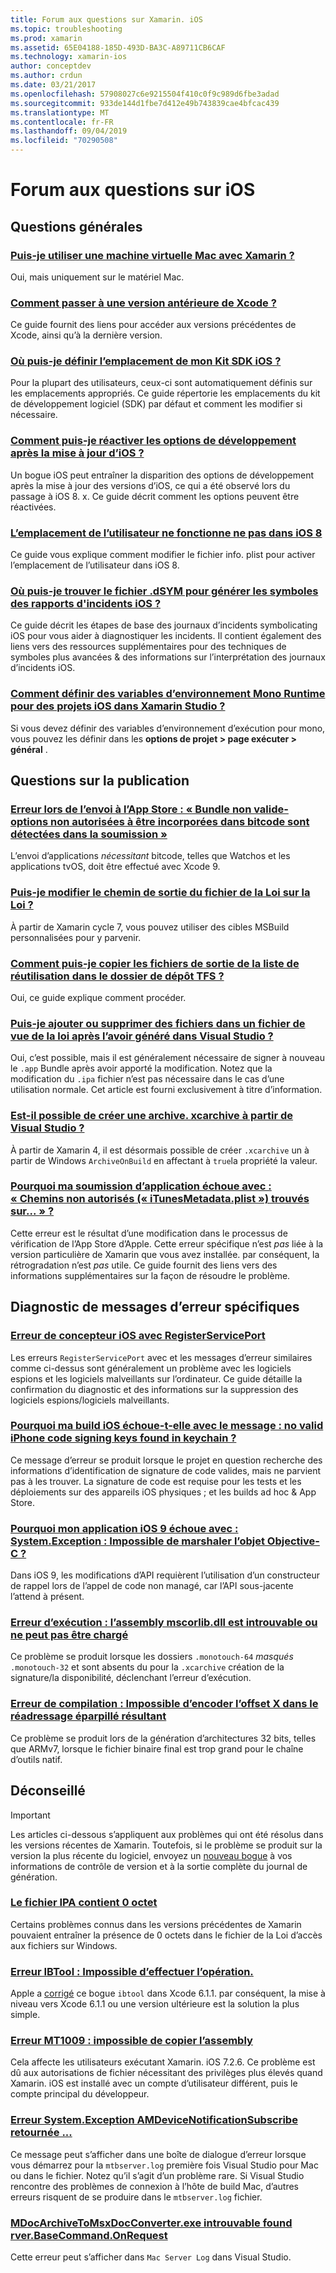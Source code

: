 ```yaml
---
title: Forum aux questions sur Xamarin. iOS
ms.topic: troubleshooting
ms.prod: xamarin
ms.assetid: 65E04188-185D-493D-BA3C-A89711CB6CAF
ms.technology: xamarin-ios
author: conceptdev
ms.author: crdun
ms.date: 03/21/2017
ms.openlocfilehash: 57908027c6e9215504f410c0f9c989d6fbe3adad
ms.sourcegitcommit: 933de144d1fbe7d412e49b743839cae4bfcac439
ms.translationtype: MT
ms.contentlocale: fr-FR
ms.lasthandoff: 09/04/2019
ms.locfileid: "70290508"
---
```

# <a name="ios-frequently-asked-questions"></a>Forum aux questions sur iOS

## <a name="general-questions"></a>Questions générales

### <a name="can-i-use-a-mac-vm-with-xamarinmac-vmmd"></a>[Puis-je utiliser une machine virtuelle Mac avec Xamarin ?](mac-vm.md)
Oui, mais uniquement sur le matériel Mac.

### <a name="how-can-i-downgrade-xcodedowngrade-xcodemd"></a>[Comment passer à une version antérieure de Xcode ?](downgrade-xcode.md)
Ce guide fournit des liens pour accéder aux versions précédentes de Xcode, ainsi qu’à la dernière version.

### <a name="where-can-i-set-my-ios-sdk-locationsios-sdkmd"></a>[Où puis-je définir l’emplacement de mon Kit SDK iOS ?](ios-sdk.md)
Pour la plupart des utilisateurs, ceux-ci sont automatiquement définis sur les emplacements appropriés. Ce guide répertorie les emplacements du kit de développement logiciel (SDK) par défaut et comment les modifier si nécessaire.

### <a name="how-can-i-reenable-developer-options-after-updating-iosupdate-developer-optionsmd"></a>[Comment puis-je réactiver les options de développement après la mise à jour d’iOS ?](update-developer-options.md)
Un bogue iOS peut entraîner la disparition des options de développement après la mise à jour des versions d’iOS, ce qui a été observé lors du passage à iOS 8. x. Ce guide décrit comment les options peuvent être réactivées.

### <a name="user-location-not-working-in-ios-8ios8-user-locationmd"></a>[L’emplacement de l’utilisateur ne fonctionne ne pas dans iOS 8](ios8-user-location.md)
Ce guide vous explique comment modifier le fichier info. plist pour activer l’emplacement de l’utilisateur dans iOS 8.

### <a name="where-can-i-find-the-dsym-file-to-symbolicate-ios-crash-logssymbolicate-ios-crashmd"></a>[Où puis-je trouver le fichier .dSYM pour générer les symboles des rapports d'incidents iOS ?](symbolicate-ios-crash.md)
Ce guide décrit les étapes de base des journaux d’incidents symbolicating iOS pour vous aider à diagnostiquer les incidents. Il contient également des liens vers des ressources supplémentaires pour des techniques de symboles plus avancées & des informations sur l’interprétation des journaux d’incidents iOS.


### <a name="how-do-i-set-mono-runtime-environment-variables-for-ios-projects-in-xamarin-studioxs-mono-runtimemd"></a>[Comment définir des variables d’environnement Mono Runtime pour des projets iOS dans Xamarin Studio ?](xs-mono-runtime.md)
Si vous devez définir des variables d’environnement d’exécution pour mono, vous pouvez les définir dans les **options de projet > page exécuter > général** .

## <a name="publishing-questions"></a>Questions sur la publication

### <a name="error-when-submitting-to-app-store-invalid-bundle---options-not-allowed-to-be-embedded-in-bitcode-are-detected-in-the-submissioninvalid-bundle-bitcodemd"></a>[Erreur lors de l’envoi à l’App Store : « Bundle non valide-options non autorisées à être incorporées dans bitcode sont détectées dans la soumission »](invalid-bundle-bitcode.md)

L’envoi d’applications _nécessitant_ bitcode, telles que Watchos et les applications tvOS, doit être effectué avec Xcode 9.

### <a name="can-i-change-the-output-path-of-the-ipa-fileipa-output-pathmd"></a>[Puis-je modifier le chemin de sortie du fichier de la Loi sur la Loi ?](ipa-output-path.md)
À partir de Xamarin cycle 7, vous pouvez utiliser des cibles MSBuild personnalisées pour y parvenir.

### <a name="how-can-i-copy-ipa-output-files-to-the-tfs-drop-folderipa-tfsmd"></a>[Comment puis-je copier les fichiers de sortie de la liste de réutilisation dans le dossier de dépôt TFS ?](ipa-tfs.md)
Oui, ce guide explique comment procéder.

### <a name="can-i-add-files-to-or-remove-files-from-an-ipa-file-after-building-it-in-visual-studiomodify-ipamd"></a>[Puis-je ajouter ou supprimer des fichiers dans un fichier de vue de la loi après l’avoir généré dans Visual Studio ?](modify-ipa.md)
Oui, c’est possible, mais il est généralement nécessaire de signer à nouveau le `.app` Bundle après avoir apporté la modification. Notez que la modification du `.ipa` fichier n’est pas nécessaire dans le cas d’une utilisation normale. Cet article est fourni exclusivement à titre d’information.

### <a name="is-it-possible-to-create-a-xcarchive-archive-from-visual-studiocreate-xcarchivemd"></a>[Est-il possible de créer une archive. xcarchive à partir de Visual Studio ?](create-xcarchive.md)
À partir de Xamarin 4, il est désormais possible de créer `.xcarchive` un à partir de Windows `ArchiveOnBuild` en affectant à `true`la propriété la valeur.

### <a name="why-does-my-app-submission-fail-with-disallowed-paths--itunesmetadataplist--found-at--itunesmetadata-disallowed-pathsmd"></a>[Pourquoi ma soumission d’application échoue avec : « Chemins non autorisés (« iTunesMetadata.plist ») trouvés sur... » ?](itunesmetadata-disallowed-paths.md)
Cette erreur est le résultat d’une modification dans le processus de vérification de l’App Store d’Apple. Cette erreur spécifique n’est _pas_ liée à la version particulière de Xamarin que vous avez installée. par conséquent, la rétrogradation n’est _pas_ utile. Ce guide fournit des liens vers des informations supplémentaires sur la façon de résoudre le problème.


## <a name="diagnosing-specific-error-messages"></a>Diagnostic de messages d’erreur spécifiques

### <a name="ios-designer-error-with-registerserviceporterror-registerserviceportmd"></a>[Erreur de concepteur iOS avec RegisterServicePort](error-registerserviceport.md)
Les erreurs `RegisterServicePort` avec et les messages d’erreur similaires comme ci-dessus sont généralement un problème avec les logiciels espions et les logiciels malveillants sur l’ordinateur. Ce guide détaille la confirmation du diagnostic et des informations sur la suppression des logiciels espions/logiciels malveillants.

### <a name="why-does-my-ios-build-fail-with-no-valid-iphone-code-signing-keys-found-in-keychainno-codesigning-keysmd"></a>[Pourquoi ma build iOS échoue-t-elle avec le message : no valid iPhone code signing keys found in keychain ?](no-codesigning-keys.md)
Ce message d’erreur se produit lorsque le projet en question recherche des informations d’identification de signature de code valides, mais ne parvient pas à les trouver. La signature de code est requise pour les tests et les déploiements sur des appareils iOS physiques ; et les builds ad hoc & App Store.

### <a name="why-does-my-ios-9-app-fail-with-systemexception-failed-to-marshal-the-objective-c-objectexception-marshal-obj-cmd"></a>[Pourquoi mon application iOS 9 échoue avec : System.Exception : Impossible de marshaler l’objet Objective-C ?](exception-marshal-obj-c.md)
Dans iOS 9, les modifications d’API requièrent l’utilisation d’un constructeur de rappel lors de l’appel de code non managé, car l’API sous-jacente l’attend à présent.

### <a name="runtime-error-the-assembly-mscorlibdll-was-not-found-or-could-not-be-loadederror-mscorlib-not-foundmd"></a>[Erreur d’exécution : l’assembly mscorlib.dll est introuvable ou ne peut pas être chargé](error-mscorlib-not-found.md)
Ce problème se produit lorsque les dossiers `.monotouch-64` *masqués* `.monotouch-32` et sont absents du pour la `.xcarchive` création de la signature/la disponibilité, déclenchant l’erreur d’exécution.

### <a name="compile-error-can-not-encode-offset-x-in-resulting-scattered-relocationerror-encode-offset-scattered-relocationmd"></a>[Erreur de compilation : Impossible d’encoder l’offset X dans le réadressage éparpillé résultant](error-encode-offset-scattered-relocation.md)
Ce problème se produit lors de la génération d’architectures 32 bits, telles que ARMv7, lorsque le fichier binaire final est trop grand pour le chaîne d’outils natif.

## <a name="deprecated"></a>Déconseillé

> [!IMPORTANT]
> Les articles ci-dessous s’appliquent aux problèmes qui ont été résolus dans les versions récentes de Xamarin. Toutefois, si le problème se produit sur la version la plus récente du logiciel, envoyez un [nouveau bogue](~/cross-platform/troubleshooting/questions/howto-file-bug.md) à vos informations de contrôle de version et à la sortie complète du journal de génération.



### <a name="ipa-file-is-0-bytesipa-zero-bytesmd"></a>[Le fichier IPA contient 0 octet](ipa-zero-bytes.md)
Certains problèmes connus dans les versions précédentes de Xamarin pouvaient entraîner la présence de 0 octets dans le fichier de la Loi d’accès aux fichiers sur Windows.

### <a name="ibtool-error-the-operation-couldnt-be-completederror-ibtoolmd"></a>[Erreur IBTool : Impossible d’effectuer l’opération.](error-ibtool.md)
Apple a [corrigé](https://developer.apple.com/library/ios/releasenotes/DeveloperTools/RN-Xcode/Chapters/xc6_release_notes.html) ce bogue `ibtool` dans Xcode 6.1.1. par conséquent, la mise à niveau vers Xcode 6.1.1 ou une version ultérieure est la solution la plus simple.

### <a name="error-mt1009-could-not-copy-the-assemblyerror-mt1009md"></a>[Erreur MT1009 : impossible de copier l’assembly](error-mt1009.md)
Cela affecte les utilisateurs exécutant Xamarin. iOS 7.2.6. Ce problème est dû aux autorisations de fichier nécessitant des privilèges plus élevés quand Xamarin. iOS est installé avec un compte d’utilisateur différent, puis le compte principal du développeur.

### <a name="systemexception-amdevicenotificationsubscribe-returned-exception-amddevicenotificationsubscribemd"></a>[Erreur System.Exception AMDeviceNotificationSubscribe retournée ...](exception-amddevicenotificationsubscribe.md)
Ce message peut s’afficher dans une boîte de dialogue d’erreur lorsque vous démarrez pour la `mtbserver.log` première fois Visual Studio pour Mac ou dans le fichier. Notez qu’il s’agit d’un problème rare. Si Visual Studio rencontre des problèmes de connexion à l’hôte de build Mac, d’autres erreurs risquent de se produire dans le `mtbserver.log` fichier.

### <a name="mdocarchivetomsxdocconverterexe-not-found-rverbasecommandonrequestmdocarchivetomsxdocconverter-not-foundmd"></a>[MDocArchiveToMsxDocConverter.exe introuvable found rver.BaseCommand.OnRequest](mdocarchivetomsxdocconverter-not-found.md)
Cette erreur peut s’afficher dans `Mac Server Log` dans Visual Studio.
